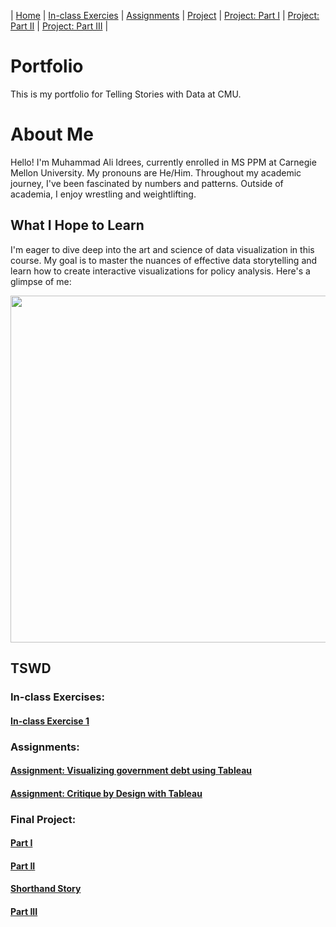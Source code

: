 | [Home](https://tartan88.github.io/Portfolio/) | [In-class Exercies](https://tartan88.github.io/Portfolio/#in-class-exercises) | [Assignments](https://tartan88.github.io/Portfolio/#assignments) | [Project](https://tartan88.github.io/Portfolio/#final-project) | [Project: Part I](https://tartan88.github.io/Portfolio/FPP-I.html) | [Project: Part II](https://tartan88.github.io/Portfolio/FPP-II.html) | [Project: Part III](https://tartan88.github.io/Portfolio/FPP-III.html) |

# Portfolio
This is my portfolio for Telling Stories with Data at CMU.

# About Me
Hello! I'm Muhammad Ali Idrees, currently enrolled in MS PPM at Carnegie Mellon University. My pronouns are He/Him. Throughout my academic journey, I've been fascinated by numbers and patterns. Outside of academia, I enjoy wrestling and weightlifting.

## What I Hope to Learn

I'm eager to dive deep into the art and science of data visualization in this course. My goal is to master the nuances of effective data storytelling and learn how to create interactive visualizations for policy analysis. Here's a glimpse of me:

<p align="center">
  <img src="https://media.licdn.com/dms/image/D4E03AQGV7Fo9EgzYEw/profile-displayphoto-shrink_800_800/0/1682868536224?e=1704326400&v=beta&t=WVB3uFjuDPcADph3pO1yOUVwnCIR8uregDPvFSB_bfc" width="555">
</p>


## TSWD

### In-class Exercises:

#### [In-class Exercise 1](/ICE1.md)

### Assignments:

#### [Assignment: Visualizing government debt using Tableau](/Ass2.md)
#### [Assignment: Critique by Design with Tableau](/Ass34.md)

### Final Project:

#### [Part I](FPP-I.md)
#### [Part II](FPP-II.md)
#### [Shorthand Story](https://carnegiemellon.shorthandstories.com/tswd-mai/)
#### [Part III](FPP-III.md)
